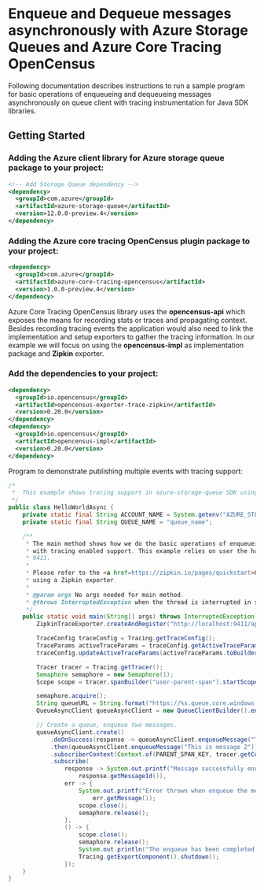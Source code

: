 # Enqueue and Dequeue messages asynchronously with Azure Storage Queues and Azure Core Tracing OpenCensus
 
Following documentation describes instructions to run a sample program for basic operations of enqueueing and dequeueing 
messages asynchronously on queue client with tracing instrumentation for Java SDK libraries.

## Getting Started

### Adding the Azure client library for Azure storage queue package to your project:
[//]: # ({x-version-update-start;com.azure:azure-storage-queue;current})
```xml
<!-- Add Storage Queue dependency -->
<dependency>
  <groupId>com.azure</groupId>
  <artifactId>azure-storage-queue</artifactId>
  <version>12.0.0-preview.4</version>
</dependency>
```
[//]: # ({x-version-update-end})

### Adding the Azure core tracing OpenCensus plugin package to your project:
[//]: # ({x-version-update-start;com.azure:azure-core-tracing-opencensus;current})
```xml
<dependency>
  <groupId>com.azure</groupId>
  <artifactId>azure-core-tracing-opencensus</artifactId>
  <version>1.0.0-preview.4</version>
</dependency>
```
[//]: # ({x-version-update-end})

Azure Core Tracing OpenCensus library uses the **opencensus-api** which exposes the means for recording stats or traces and propagating context. Besides recording tracing events the application would also need to link the implementation and setup exporters to gather the tracing information.
In our example we will focus on using the  **opencensus-impl** as implementation package and  **Zipkin** exporter.

### Add the dependencies to your project:

```xml
<dependency>
  <groupId>io.opencensus</groupId>
  <artifactId>opencensus-exporter-trace-zipkin</artifactId>
  <version>0.20.0</version>
</dependency>
<dependency>
  <groupId>io.opencensus</groupId>
  <artifactId>opencensus-impl</artifactId>
  <version>0.20.0</version>
</dependency>
```

Program to demonstrate publishing multiple events with tracing support:
```java
/*
 *  This example shows tracing support in azure-storage-queue SDK using azure-core-tracing plugin package.
 */
public class HelloWorldAsync {
    private static final String ACCOUNT_NAME = System.getenv("AZURE_STORAGE_ACCOUNT_NAME");
    private static final String QUEUE_NAME = "queue_name";

    /**
     * The main method shows how we do the basic operations of enqueueing and dequeueing messages on async queue client
     * with tracing enabled support. This example relies on user the having started a Zipkin exporter localhost on port
     * 9411.
     *
     * Please refer to the <a href=https://zipkin.io/pages/quickstart>Quickstart Zipkin</a> for more documentation on
     * using a Zipkin exporter.
     *
     * @param args No args needed for main method.
     * @throws InterruptedException when the thread is interrupted in sleep mode.
     */
    public static void main(String[] args) throws InterruptedException {
        ZipkinTraceExporter.createAndRegister("http://localhost:9411/api/v2/spans", "tracing-to-zipkin-service");

        TraceConfig traceConfig = Tracing.getTraceConfig();
        TraceParams activeTraceParams = traceConfig.getActiveTraceParams();
        traceConfig.updateActiveTraceParams(activeTraceParams.toBuilder().setSampler(Samplers.alwaysSample()).build());

        Tracer tracer = Tracing.getTracer();
        Semaphore semaphore = new Semaphore(1);
        Scope scope = tracer.spanBuilder("user-parent-span").startScopedSpan();

        semaphore.acquire();
        String queueURL = String.format("https://%s.queue.core.windows.net/%s%s", ACCOUNT_NAME, QUEUE_NAME, "<GENERATED_SAS_TOKEN>");
        QueueAsyncClient queueAsyncClient = new QueueClientBuilder().endpoint(queueURL).buildAsyncClient();

        // Create a queue, enqueue two messages.
        queueAsyncClient.create()
            .doOnSuccess(response -> queueAsyncClient.enqueueMessage("This is message 1"))
            .then(queueAsyncClient.enqueueMessage("This is message 2"))
            .subscriberContext(Context.of(PARENT_SPAN_KEY, tracer.getCurrentSpan()))
            .subscribe(
                response -> System.out.printf("Message successfully enqueued by queueAsyncClient. Message id: %s%n",
                    response.getMessageId()),
                err -> {
                    System.out.printf("Error thrown when enqueue the message. Error message: %s%n",
                        err.getMessage());
                    scope.close();
                    semaphore.release();
                },
                () -> {
                    scope.close();
                    semaphore.release();
                    System.out.println("The enqueue has been completed.");
                    Tracing.getExportComponent().shutdown();
                });
    }
}
```

